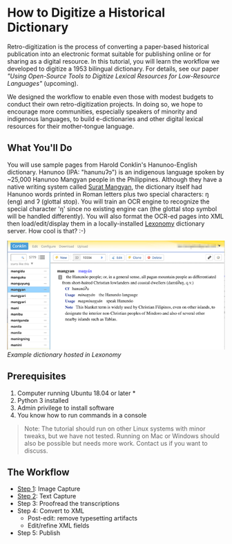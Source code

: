 # How to Digitize a Historical Dictionary


Retro-digitization is the process of converting a paper-based historical publication into an electronic format suitable for publishing online or for sharing as a digital resource. In this tutorial, you will learn the workflow we developed to digitize a 1953 bilingual dictionary. For details, see our paper *"Using Open-Source Tools to Digitize Lexical Resources for Low-Resource Languages"* (upcoming).

We designed the workflow to enable even those with modest budgets to conduct their own retro-digitization projects. In doing so, we hope to encourage more communities, especially speakers of minority and indigenous languages, to build e-dictionaries and other digital lexical resources for their mother-tongue language.

## What You'll Do

You will use sample pages from Harold Conklin's Hanunoo-English dictionary. Hanunoo (IPA: "hanunuʔɔ") is an indigenous language spoken by ~25,000 Hanunoo Mangyan people in the Philippines. Although they have a native writing system called [Surat Mangyan](https://en.wikipedia.org/wiki/Hanunuo_script), the dictionary itself had Hanunoo words printed in Roman letters plus two special characters: ŋ (eng) and ʔ (glottal stop). You will train an OCR engine to recognize the special character 'ŋ' since no existing engine can (the glottal stop symbol will be handled differently). You will also format the OCR-ed pages into XML then load/edit/display them in a locally-installed [Lexonomy](https://www.lexonomy.eu/) dictionary server. How cool is that? :-)

![Example Lexonomy dictionary](./images/lexonomy-entry.png)
_Example dictionary hosted in Lexonomy_

## Prerequisites

1. Computer running Ubuntu 18.04 or later *
2. Python 3 installed
3. Admin privilege to install software
4. You know how to run commands in a console

> Note: The tutorial should run on other Linux systems with minor tweaks, but we have not tested. Running on Mac or Windows should also be possible but needs more work. Contact us if you want to discuss.  

## The Workflow

- [Step 1](./Step1-ImageCapture.md): Image Capture
- [Step 2](./Step2-TextCapture.md): Text Capture
- Step 3: Proofread the transcriptions
- Step 4: Convert to XML
  - Post-edit: remove typesetting artifacts
  - Edit/refine XML fields
- Step 5: Publish

